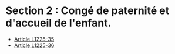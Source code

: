 # Section 2 : Congé de paternité et d'accueil de l'enfant.

* [Article L1225-35](./LEGIARTI000026799935.md)
* [Article L1225-36](./LEGIARTI000026799932.md)

